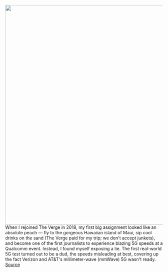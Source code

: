 <img src='https://cdn.vox-cdn.com/thumbor/BpFzGToyGUSkey5gIWkelvrj9ew=/0x0:1120x468/1200x800/filters:focal(428x190:606x368)/cdn.vox-cdn.com/uploads/chorus_image/image/70600816/Screen_Shot_2020_10_14_at_3.23.07_PM.0.png' width='700px' /><br/>
When I rejoined The Verge in 2018, my first big assignment looked like an absolute peach — fly to the gorgeous Hawaiian island of Maui, sip cool drinks on the sand (The Verge paid for my trip; we don't accept junkets), and become one of the first journalists to experience blazing 5G speeds at a Qualcomm event. Instead, I found myself exposing a lie. The first real-world 5G test turned out to be a dud, the speeds misleading at best, covering up the fact Verizon and AT&T's millimeter-wave (mmWave) 5G wasn't ready.
<a href='https://www.theverge.com/22968066/apple-iphone-se-5g-mmwave-verizon-uw'> Source <a/>